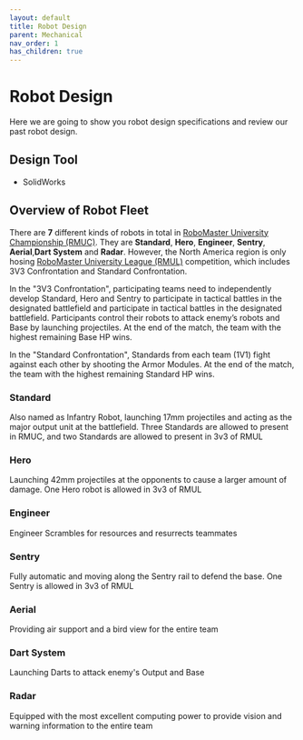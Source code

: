 ```yaml
---
layout: default
title: Robot Design
parent: Mechanical
nav_order: 1
has_children: true
---
```


# Robot Design

Here we are going to show you robot design specifications and review our past robot design. 

## Design Tool
- SolidWorks

## Overview of Robot Fleet
There are **7** different kinds of robots in total in [RoboMaster University Championship (RMUC)](https://www.robomaster.com/en-US/robo/rm?djifrom=nav). They are **Standard**, **Hero**, **Engineer**, **Sentry**, **Aerial**,**Dart System** and **Radar**. However, the North America region is only hosing [RoboMaster University League (RMUL)](https://www.robomaster.com/en-US/robo/college-league?djifrom=nav) competition, which includes 3V3 Confrontation and Standard Confrontation.

In the "3V3 Confrontation", participating teams need to independently develop Standard, Hero and Sentry to participate in tactical battles in the designated battlefield and participate in tactical battles in the designated battlefield. Participants control their robots to attack enemy’s robots and Base by launching projectiles. At the end of the match, the team with the highest remaining Base HP wins.

In the "Standard Confrontation", Standards from each team (1V1) fight against each other by shooting the Armor Modules. At the end of the match, the team with the highest remaining Standard HP wins.

### Standard
Also named as Infantry Robot, launching 17mm projectiles and acting as the major output unit at the battlefield. Three Standards are allowed to present in RMUC, and two Standards are allowed to present in 3v3 of RMUL

### Hero
Launching 42mm projectiles at the opponents to cause a larger amount of damage. One Hero robot is allowed in 3v3 of RMUL

### Engineer
Engineer Scrambles for resources and resurrects teammates

### Sentry
Fully automatic and moving along the Sentry rail to defend the base. One Sentry is allowed in 3v3 of RMUL

### Aerial
Providing air support and a bird view for the entire team

### Dart System
Launching Darts to attack enemy's Output and Base

### Radar
Equipped with the most excellent computing power to provide vision and warning information to the entire team